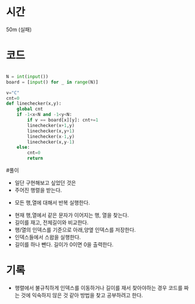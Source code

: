 
# 시간
50m (실패)
# 코드

```python

N = int(input())
board = [input() for _ in range(N)]

v="C"
cnt=0
def linechecker(x,y):
    global cnt
    if -1<x<N and -1<y<N:    
        if v == board[x][y]: cnt+=1
        linechecker(x+1,y)
        linechecker(x,y+1)
        linechecker(x-1,y)
        linechecker(x,y-1)
    else:
        cnt=0
        return
```

#풀이

- 일단 구현해보고 싶었던 것은
 - 주어진 행렬을 받는다.
 
  * 모든 행,열에 대해서 반복 실행한다. 
  - 현재 행,열에서 같은 문자가 이어지는 행, 열을 찾는다. 
  - 길이를 재고, 전체길이와 비교한다.
  - 행/열의 인덱스를 기준으로 아래,양옆 인덱스를 저장한다.
  - 인덱스들에서 스왑을 실행한다.
  - 길이를 하나 뺀다.
길이가 0이면 0을 출력한다.

# 기록
- 행렬에서 불규칙하게 인덱스를 이동하거나 길이를 재서 찾아야하는 경우 코드를 짜는 것에 익숙하지 않은 것 같아 방법을 찾고 공부하려고 한다.
